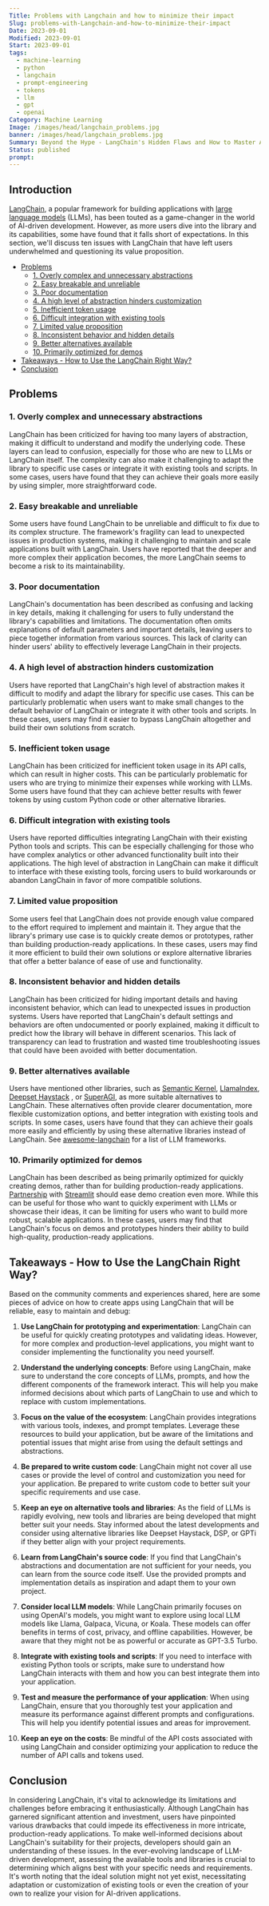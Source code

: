 ```yaml
---
Title: Problems with Langchain and how to minimize their impact
Slug: problems-with-Langchain-and-how-to-minimize-their-impact
Date: 2023-09-01
Modified: 2023-09-01
Start: 2023-09-01
tags:
  - machine-learning
  - python
  - langchain
  - prompt-engineering
  - tokens
  - llm
  - gpt
  - openai
Category: Machine Learning
Image: /images/head/langchain_problems.jpg
banner: /images/head/langchain_problems.jpg
Summary: Beyond the Hype - LangChain's Hidden Flaws and How to Master AI Development.
Status: published
prompt:
---
```


## Introduction

[LangChain](https://docs.langchain.com/docs/), a popular framework for building applications with [large language models](https://en.wikipedia.org/wiki/Large_language_model) (LLMs), has been touted as a game-changer in the world of AI-driven development. However, as more users dive into the library and its capabilities, some have found that it falls short of expectations. In this section, we'll discuss ten issues with LangChain that have left users underwhelmed and questioning its value proposition.

<!-- MarkdownTOC levels="2,3" autolink="true" autoanchor="true" -->

- [Problems](#problems)
	- [1. Overly complex and unnecessary abstractions](#1-overly-complex-and-unnecessary-abstractions)
	- [2. Easy breakable and unreliable](#2-easy-breakable-and-unreliable)
	- [3. Poor documentation](#3-poor-documentation)
	- [4. A high level of abstraction hinders customization](#4-a-high-level-of-abstraction-hinders-customization)
	- [5. Inefficient token usage](#5-inefficient-token-usage)
	- [6. Difficult integration with existing tools](#6-difficult-integration-with-existing-tools)
	- [7. Limited value proposition](#7-limited-value-proposition)
	- [8. Inconsistent behavior and hidden details](#8-inconsistent-behavior-and-hidden-details)
	- [9. Better alternatives available](#9-better-alternatives-available)
	- [10. Primarily optimized for demos](#10-primarily-optimized-for-demos)
- [Takeaways - How to Use the LangChain Right Way?](#takeaways---how-to-use-the-langchain-right-way)
- [Conclusion](#conclusion)

<!-- /MarkdownTOC -->

<a id="problems"></a>
## Problems

<a id="1-overly-complex-and-unnecessary-abstractions"></a>
### 1. Overly complex and unnecessary abstractions
LangChain has been criticized for having too many layers of abstraction, making it difficult to understand and modify the underlying code. These layers can lead to confusion, especially for those who are new to LLMs or LangChain itself. The complexity can also make it challenging to adapt the library to specific use cases or integrate it with existing tools and scripts. In some cases, users have found that they can achieve their goals more easily by using simpler, more straightforward code.

<a id="2-easy-breakable-and-unreliable"></a>
### 2. Easy breakable and unreliable
Some users have found LangChain to be unreliable and difficult to fix due to its complex structure. The framework's fragility can lead to unexpected issues in production systems, making it challenging to maintain and scale applications built with LangChain. Users have reported that the deeper and more complex their application becomes, the more LangChain seems to become a risk to its maintainability.

<a id="3-poor-documentation"></a>
### 3. Poor documentation
LangChain's documentation has been described as confusing and lacking in key details, making it challenging for users to fully understand the library's capabilities and limitations. The documentation often omits explanations of default parameters and important details, leaving users to piece together information from various sources. This lack of clarity can hinder users' ability to effectively leverage LangChain in their projects.

<a id="4-a-high-level-of-abstraction-hinders-customization"></a>
### 4. A high level of abstraction hinders customization
Users have reported that LangChain's high level of abstraction makes it difficult to modify and adapt the library for specific use cases. This can be particularly problematic when users want to make small changes to the default behavior of LangChain or integrate it with other tools and scripts. In these cases, users may find it easier to bypass LangChain altogether and build their own solutions from scratch.

<a id="5-inefficient-token-usage"></a>
### 5. Inefficient token usage
LangChain has been criticized for inefficient token usage in its API calls, which can result in higher costs. This can be particularly problematic for users who are trying to minimize their expenses while working with LLMs. Some users have found that they can achieve better results with fewer tokens by using custom Python code or other alternative libraries.

<a id="6-difficult-integration-with-existing-tools"></a>
### 6. Difficult integration with existing tools
Users have reported difficulties integrating LangChain with their existing Python tools and scripts. This can be especially challenging for those who have complex analytics or other advanced functionality built into their applications. The high level of abstraction in LangChain can make it difficult to interface with these existing tools, forcing users to build workarounds or abandon LangChain in favor of more compatible solutions.

<a id="7-limited-value-proposition"></a>
### 7. Limited value proposition
Some users feel that LangChain does not provide enough value compared to the effort required to implement and maintain it. They argue that the library's primary use case is to quickly create demos or prototypes, rather than building production-ready applications. In these cases, users may find it more efficient to build their own solutions or explore alternative libraries that offer a better balance of ease of use and functionality.

<a id="8-inconsistent-behavior-and-hidden-details"></a>
### 8. Inconsistent behavior and hidden details
LangChain has been criticized for hiding important details and having inconsistent behavior, which can lead to unexpected issues in production systems. Users have reported that LangChain's default settings and behaviors are often undocumented or poorly explained, making it difficult to predict how the library will behave in different scenarios. This lack of transparency can lead to frustration and wasted time troubleshooting issues that could have been avoided with better documentation.

<a id="9-better-alternatives-available"></a>
### 9. Better alternatives available
Users have mentioned other libraries, such as [Semantic Kernel](https://github.com/microsoft/semantic-kernel), [LlamaIndex](https://github.com/jerryjliu/llama_index), [Deepset Haystack](https://haystack.deepset.ai/) , or [SuperAGI](https://github.com/TransformerOptimus/SuperAGI), as more suitable alternatives to LangChain. These alternatives often provide clearer documentation, more flexible customization options, and better integration with existing tools and scripts. In some cases, users have found that they can achieve their goals more easily and efficiently by using these alternative libraries instead of LangChain. See [awesome-langchain](https://github.com/kyrolabs/awesome-langchain#other-llm-frameworks) for a list of LLM frameworks.

<a id="10-primarily-optimized-for-demos"></a>
### 10. Primarily optimized for demos
LangChain has been described as being primarily optimized for quickly creating demos, rather than for building production-ready applications. [Partnership](https://blog.streamlit.io/langchain-streamlit/) with [Streamlit](https://streamlit.io/generative-ai?ref=blog.streamlit.io) should ease demo creation even more. While this can be useful for those who want to quickly experiment with LLMs or showcase their ideas, it can be limiting for users who want to build more robust, scalable applications. In these cases, users may find that LangChain's focus on demos and prototypes hinders their ability to build high-quality, production-ready applications.

<a id="takeaways---how-to-use-the-langchain-right-way"></a>
## Takeaways - How to Use the LangChain Right Way?
Based on the community comments and experiences shared, here are some pieces of advice on how to create apps using LangChain that will be reliable, easy to maintain and debug:

1. **Use LangChain for prototyping and experimentation**: LangChain can be useful for quickly creating prototypes and validating ideas. However, for more complex and production-level applications, you might want to consider implementing the functionality you need yourself.

2. **Understand the underlying concepts**: Before using LangChain, make sure to understand the core concepts of LLMs, prompts, and how the different components of the framework interact. This will help you make informed decisions about which parts of LangChain to use and which to replace with custom implementations.

3. **Focus on the value of the ecosystem**: LangChain provides integrations with various tools, indexes, and prompt templates. Leverage these resources to build your application, but be aware of the limitations and potential issues that might arise from using the default settings and abstractions.

4. **Be prepared to write custom code**: LangChain might not cover all use cases or provide the level of control and customization you need for your application. Be prepared to write custom code to better suit your specific requirements and use case.

5. **Keep an eye on alternative tools and libraries**: As the field of LLMs is rapidly evolving, new tools and libraries are being developed that might better suit your needs. Stay informed about the latest developments and consider using alternative libraries like Deepset Haystack, DSP, or GPTi if they better align with your project requirements.

6. **Learn from LangChain's source code**: If you find that LangChain's abstractions and documentation are not sufficient for your needs, you can learn from the source code itself. Use the provided prompts and implementation details as inspiration and adapt them to your own project.

7. **Consider local LLM models**: While LangChain primarily focuses on using OpenAI's models, you might want to explore using local LLM models like Llama, Galpaca, Vicuna, or Koala. These models can offer benefits in terms of cost, privacy, and offline capabilities. However, be aware that they might not be as powerful or accurate as GPT-3.5 Turbo.

8. **Integrate with existing tools and scripts**: If you need to interface with existing Python tools or scripts, make sure to understand how LangChain interacts with them and how you can best integrate them into your application.

9. **Test and measure the performance of your application**: When using LangChain, ensure that you thoroughly test your application and measure its performance against different prompts and configurations. This will help you identify potential issues and areas for improvement.

10. **Keep an eye on the costs**: Be mindful of the API costs associated with using LangChain and consider optimizing your application to reduce the number of API calls and tokens used.

<a id="conclusion"></a>
## Conclusion
In considering LangChain, it's vital to acknowledge its limitations and challenges before embracing it enthusiastically. Although LangChain has garnered significant attention and investment, users have pinpointed various drawbacks that could impede its effectiveness in more intricate, production-ready applications. To make well-informed decisions about LangChain's suitability for their projects, developers should gain an understanding of these issues.
In the ever-evolving landscape of LLM-driven development, assessing the available tools and libraries is crucial to determining which aligns best with your specific needs and requirements. It's worth noting that the ideal solution might not yet exist, necessitating adaptation or customization of existing tools or even the creation of your own to realize your vision for AI-driven applications.
